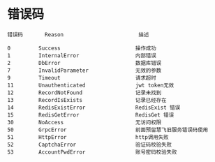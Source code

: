 # 错误码
	错误码       Reason                        描述

	0         Success                        操作成功
	1         InternalError                  内部错误
	2         DbError                        数据库错误
	7         InvalidParameter               无效的参数
	9         Timeout                        请求超时
	11        Unauthenticated                jwt token无效
	12        RecordNotFound                 记录未找到
	13        RecordIsExists                 记录已经存在
	14        RedisExistError                RedisExist 错误
	15        RedisGetError                  RedisGet 错误
	30        NoAccess                       无访问权限
	50        GrpcError                      前面预留慧飞旧服务错误码使用
	51        HttpError                      http调用失败
	52        CaptchaError                   验证码校验失败
	53        AccountPwdError                账号密码校验失败

